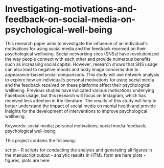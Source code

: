 # Investigating-motivations-and-feedback-on-social-media-on-psychological-well-being

This research paper aims to investigate the influence of an individual's motivations for using social media and the feedback received on their psychological wellbeing. Social networking sites (SNSs) have revolutionized the way people connect with each other and provide numerous benefits such as increasing social capital. However, research shows that SNS usage can also lead to negative moods and body image concerns due to appearance-based social comparisons. This study will use network analysis to explore how an individual's personal motivations for using social media and the feedback received on these platforms affect their psychological wellbeing. Previous studies have indicated various motivations underlying Facebook usage, but this research will focus on Instagram, which has received less attention in the literature. The results of this study will help to better understand the impact of social media on mental health and provide insights for the development of interventions to improve psychological wellbeing.

Keywords: social media; personal motivations; social media feedback; psychological well-being

This project contains the following:

script - R scripts for conducting the analysis and generating all figures in the manuscript
output - analytic results in HTML form are here
plots - figures, plots are here
